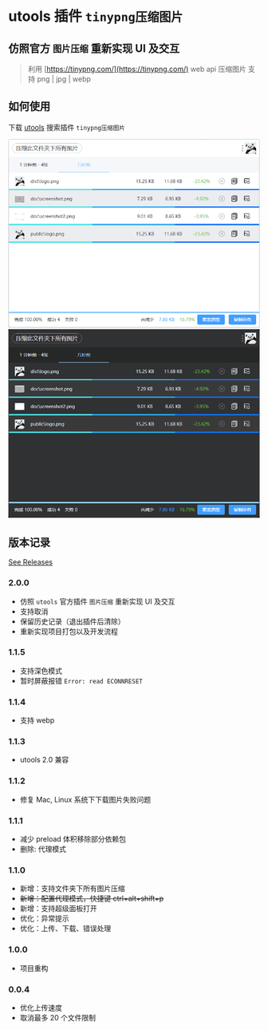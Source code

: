 # utools 插件 `tinypng压缩图片`

## 仿照官方 `图片压缩` 重新实现 UI 及交互

> 利用 [https://tinypng.com/](https://tinypng.com/) web api 压缩图片 支持 png | jpg | webp

## 如何使用

下载 [utools](https://u.tools/) 搜索插件 `tinypng压缩图片`

![screenshot](./doc/screenshot.png)
![screenshot](./doc/screenshot2.png)

## 版本记录

[See Releases](https://github.com/csj8520/utools-plugin-tinypng/releases)

### 2.0.0

- 仿照 `utools` 官方插件 `图片压缩` 重新实现 UI 及交互
- 支持取消
- 保留历史记录（退出插件后清除）
- 重新实现项目打包以及开发流程

### 1.1.5

- 支持深色模式
- 暂时屏蔽报错 `Error: read ECONNRESET`

### 1.1.4

- 支持 webp

### 1.1.3

- utools 2.0 兼容

### 1.1.2

- 修复 Mac, Linux 系统下下载图片失败问题

### 1.1.1

- 减少 preload 体积移除部分依赖包
- 删除: 代理模式

### 1.1.0

- 新增：支持文件夹下所有图片压缩
- ~~新增：配置代理模式，快捷键 ctrl+alt+shift+p~~
- 新增：支持超级面板打开
- 优化：异常提示
- 优化：上传、下载、错误处理

### 1.0.0

- 项目重构

### 0.0.4

- 优化上传速度
- 取消最多 20 个文件限制
